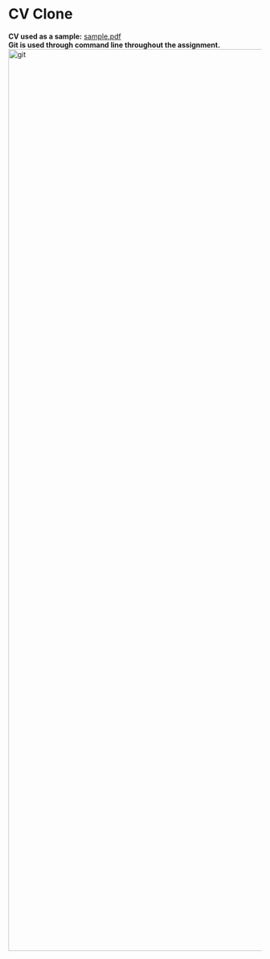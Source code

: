 # CV Clone
**CV used as a sample:**
[sample.pdf](https://github.com/user-attachments/files/20883760/sample.pdf)  
**Git is used through command line throughout the assignment.**  
<img width="1792" alt="git" src="https://github.com/user-attachments/assets/4fc8134e-1448-46b8-b56e-0def50a70db1" />
